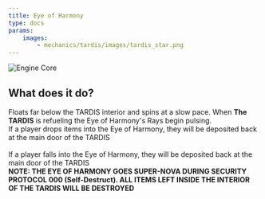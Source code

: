 ```yaml
---
title: Eye of Harmony
type: docs
params:
    images:
        - mechanics/tardis/images/tardis_star.png
---
```


![Engine Core](images/tardis_star.png)

## What does it do?
Floats far below the TARDIS interior and spins at a slow pace. When **The TARDIS** is refueling the Eye of Harmony's Rays begin pulsing. 
<br>If a player drops items into the Eye of Harmony, they will be deposited back at the main door of the TARDIS<br>
<br>If a player falls into the Eye of Harmony, they will be deposited back at the main door of the TARDIS
<br>
**NOTE: THE EYE OF HARMONY GOES SUPER-NOVA DURING SECURITY PROTOCOL 000 (Self-Destruct). ALL ITEMS LEFT INSIDE THE INTERIOR OF THE TARDIS WILL BE DESTROYED**


